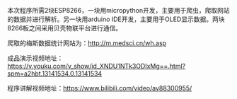 本次程序所需2块ESP8266，一块用micropython开发，主要用于爬虫，爬取网站的数据并进行解析。另一块用arduino IDE开发，主要用于OLED显示数据。两块8266板之间采用贝壳物联平台进行通信。

爬取的梅斯数据统计网站为：http://m.medsci.cn/wh.asp

成品演示视频地址：https://v.youku.com/v_show/id_XNDU1NTk3ODIxMg==.html?spm=a2hbt.13141534.0.13141534

程序讲解视频地址：https://www.bilibili.com/video/av88300955/
